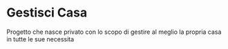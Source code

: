 # Gestisci Casa
Progetto che nasce privato con lo scopo di gestire al meglio la propria casa in tutte le sue necessita
